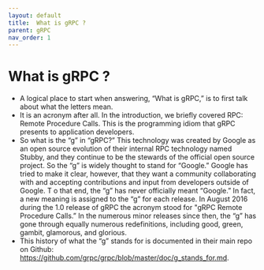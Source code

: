 ```yaml
---
layout: default
title:  What is gRPC ?
parent: gRPC
nav_order: 1
---
```



# What is gRPC ?

- A logical place to start when answering, “What is gRPC,” is to first talk about what the letters mean. 
- It is an acronym after all. In the introduction, we briefly covered RPC: Remote Procedure Calls. This is the programming idiom that gRPC presents to application developers.
- So what is the “g” in “gRPC?” This technology was created by Google as an open source evolution of their internal RPC technology named Stubby, and they continue to be the stewards of the official open source project. 
So the “g” is widely thought to stand for “Google.” Google has tried to make it clear, however, that they want a community collaborating with and accepting contributions and input from developers outside of Google. T
o that end, the “g” has never officially meant “Google.” In fact, a new meaning is assigned to the “g” for each release. 
In August 2016 during the 1.0 release of gRPC the acronym stood for "gRPC Remote Procedure Calls.” In the numerous minor releases since then, the “g” has gone through equally numerous redefinitions, 
including good, green, gambit, glamorous, and glorious. 
- This history of what the “g” stands for is documented in their main repo on Github: https://github.com/grpc/grpc/blob/master/doc/g_stands_for.md.
